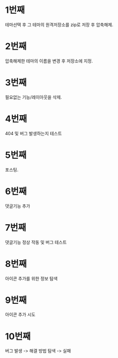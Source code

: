 # 1번째
테마선택 후 그 테마의 원격저장소를 zip로 저장 후 압축해제.
# 2번째
압축해제한 테마의 이름을 변경 후 저장소에 지정.
# 3번째
필요없는 기능/레이아웃을 삭제.
# 4번째
404 및 버그 발생하는지 테스트
# 5번째
포스팅.
# 6번째
댓글기능 추가
# 7번째
댓글기능 정상 작동 및 버그 테스트
# 8번째
아이콘 추가를 위한 정보 탐색
# 9번째
아이콘 추가 시도
# 10번째
버그 발생 -> 해결 방법 탐색 -> 실패

